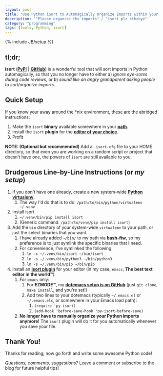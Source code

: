 ```yaml
---
layout: post
title: "Use Python iSort to Automagically Organize Imports within your Favorite Editor"
description: '"Please organize the imports" / "isort plz kthxbye"'
category: "programming"
tags: [tools, Python, isort]
---
```

{% include JB/setup %}

## tl;dr;

**isort** (**[PyPI](https://pypi.org/project/isort/)** | **[GitHub](https://github.com/timothycrosley/isort)**) is a wonderful tool that will sort imports in Python automagically, so that you no longer have to either a) *ignore eye-sores during code reviews*, or b) *sound like an angry grandparent asking people to sort/organize imports*.


## Quick Setup
If you know your away around the *nix environment, these are the abridged instructions:

1. Make the `isort` **binary** available somewhere in your **[path](https://en.wikipedia.org/wiki/PATH_(variable))**.
1. Install the `isort` **plugin** for the **[editor of your choice](https://github.com/timothycrosley/isort/wiki/isort-Plugins)**.
1. Profit

**NOTE: (Optional but recommended)** Add a `.isort.cfg` file to your HOME directory, so that even you are working on a random script or project that doesn't have one, the powers of `isort` are still available to you.

## Drudgerous Line-by-Line Instructions (or *my setup*)

1. If you don't have one already, create a new system-wide **[Python virtualenv](https://virtualenv.pypa.io/en/stable/)**.
    1. The way I'd do that is to do: `/path/to/bin/python/virtualenv ~/.venv`
1. Install isort.
    1. `~/.venv/bin/pip install isort`
    1. (Generic command: `/path/to/venv/pip install isort`)
1. Add the `bin` directory of your system-wide `virtualenv` to your path, or just the select binaries that you want.
    1. I have already added `~/bin/` to my path via **[bash-ftw](https://github.com/jontsai/bash-ftw)**, so my preference is to just symlink the specific binaries that I need.
    1. For convenience, I've symlinked the following:
        1. `ln -s ~/.venv/bin/isort ~/bin/isort`
        1. `ln -s ~/.venv/bin/python3 ~/bin/python3`
        1. `ln -s ~/.venv/bin/pip ~/bin/pip`
1. Install an **[isort plugin](https://github.com/timothycrosley/isort/wiki/isort-Plugins)** for your editor (in my case, `emacs`, **The best text editor in the world™**).
    1. For `emacs` only:
        1. For **EZMODE™**, my **[dotemacs setup is on GitHub](https://github.com/jontsai/dotemacs)** (just `git clone`, `make install`, and you're set!)
        1. Add two lines to your dotemacs (typically `~/.emacs.el` or `~/.emacs.elc`, or somewhere in your Emacs load path):
            1. `(require 'py-isort)`
            1. `(add-hook 'before-save-hook 'py-isort-before-save)`
    1. **No longer have to manually organize your Python imports anymore!** The `isort` plugin will do it for you automatically whenever you save your file.

## Thank You!

Thanks for reading; now go forth and write some awesome Python code!

*Questions, comments, suggestions?* Leave a comment or subscribe to the blog for future helpful tips!
